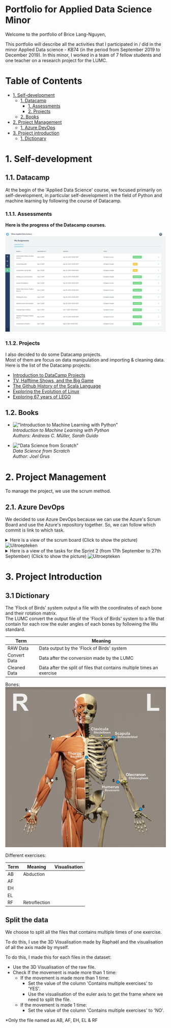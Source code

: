 # Portfolio for Applied Data Science Minor

Welcome to the portfolio of Brice Lang-Nguyen,
 
This portfolio will describe all the activities that I participated in / did in the minor Applied Data science - KB74 (in the period from September 2019 to December 2019).
In this minor, I worked in a team of 7 fellow students and one teacher on a research project for the LUMC.

# Table of Contents
- [1. Self-development](#1-self-development)
    - [1. Datacamp](#11-datacamp)
        - [1. Assessments](#111-assessments)
        - [2. Projects](#112-projects)
    - [2. Books](#12-books)
- [2. Project Management](#2-project-management)
    - [1. Azure DevOps](#21-azure-devops)
- [3. Project introduction](#3-project-introduction)
    - [1. Dictionary](#31-dictionary)
    
# 1. Self-development

## 1.1. Datacamp

At the begin of the 'Applied Data Science' course, we focused primarily on self-development, in particular self-development in the field of Python and machine learning by following the course of Datacamp. 

### 1.1.1. Assessments
 **Here is the progress of the Datacamp courses.**

![Datacamp assessments results](./Datacamp/img/assessments_results.png)

### 1.1.2. Projects

I also decided to do some Datacamp projects.  
Most of them are focus on data manipulation and importing & cleaning data.   
Here is the list of the Datacamp projects:
- [Introduction to DataCamp Projects](./Datacamp/Projects/Introduction%20to%20DataCamp%20Projects/notebook.ipynb)
- [TV, Halftime Shows, and the Big Game](./Datacamp/Projects/TV,%20Halftime%20Shows,%20and%20the%20Big%20Game/notebook.ipynb)
- [The Github History of the Scala Language](./Datacamp/Projects/The%20GitHub%20History%20of%20the%20Scala%20Language/notebook.ipynb)
- [Exploring the Evolution of Linux](./Datacamp/Projects/Exploring%20the%20Evolution%20of%20Linux/notebook.ipynb)
- [Exploring 67 years of LEGO](./Datacamp/Projects/Exploring%2067%20years%20of%20LEGO/notebook.ipynb)

## 1.2. Books

- !["Introduction to Machine Learning with Python"](https://books.google.nl/books/content?id=1-4lDQAAQBAJ&printsec=frontcover&img=1&zoom=1&edge=curl&imgtk=AFLRE73odAX4a5uPv1Ev708Mhi-A6-98uDKlUC6JE9aC5AaP5dCvnvqTJkPF6yIbqzGMpiP7l1Bz_NG4vMQLCPB4jFx2BDbX3ZGIPj4cStYJIijug_r0fsLaEEA4Gp7UG5m-pYMVnnw7)  
    *Introduction to Machine Learning with Python*  
    *Authors: Andreas C. Müller, Sarah Guido*
    
- !["Data Science from Scratch"](https://s.s-bol.com/imgbase0/imagebase3/small/FC/8/8/3/6/9200000042106388.jpg)  
    *Data Science from Scratch*   
    *Author: Joel Grus*
    
# 2. Project Management

To manage the project, we use the scrum method.

## 2.1. Azure DevOps
We decided to use Azure DevOps because we can use the Azure's Scrum Board and use the Azure's repository together. So, we can follow which commit is link to which task.

<details><summary>Here is a view of the scrum board (Click to show the picture) <img src="http://pngimg.com/uploads/exclamation_mark/exclamation_mark_PNG32.png" alt="Uitroepteken" width="16" height="16"></summary>
  <img src="./res/img/azure-scrum-board.png" alt="Azure Scrum Board View">
</details>

<details><summary>Here is a view of the tasks for the Sprint 2 (from 17th September to 27th September) (Click to show the picture) <img src="http://pngimg.com/uploads/exclamation_mark/exclamation_mark_PNG32.png" alt="Uitroepteken" width="16" height="16"></summary>
  <img src="./res/img/azure-scrum-sprint.png" alt="Azure Scrum Sprint View">
</details>

# 3. Project Introduction

## 3.1 Dictionary

The 'Flock of Birds' system output a file with the coordinates of each bone and their rotation matrix.  
The LUMC convert the output file of the 'Flock of Birds' system to a file that contain for each row the euler angles of each bones by following the Wu standard.

| Term  | Meaning  |
|---|---|
| RAW Data | Data output by the 'Flock of Birds' system |
| Convert Data | Data after the conversion made by the LUMC |
| Cleaned Data | Data after the split of files that contains multiple times an exercise |


Bones:   
![Skeleton](./res/img/skeleton.png)

Different exercises:

| Term  | Meaning  | Visualisation  |
|---|---|---|
| AB  | Abduction  |   |
| AF  |   |   |
| EH  |   |   |
| EL  |   |   |
| RF  | Retroflection  |   |

## Split the data

We choose to split all the files that contains multiple times of one exercise.

To do this, I use the 3D Visualisation made by Raphaël and the visualisation of all the axis made by myself.

To do this, I made this for each files in the dataset:
- Use the 3D Visualisation of the raw file.
- Check If the movement is made more than 1 time:
    - If the movement is made more than 1 time:
        - Set the value of the column 'Contains multiple exercises' to 'YES'.
        - Use the visualisation of the euler axis to get the frame where we need to split the file.
    - If the movement is made 1 time:
        - Set the value of the column 'Contains multiple exercises' to 'NO'.

*Only the file named as AB, AF, EH, EL & RF
